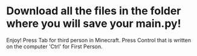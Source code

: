 # Download all the files in the folder where you will save your main.py!
Enjoy!
Press Tab for third person in Minecraft. Press Control that is written on the computer 'Ctrl' for First Person.
